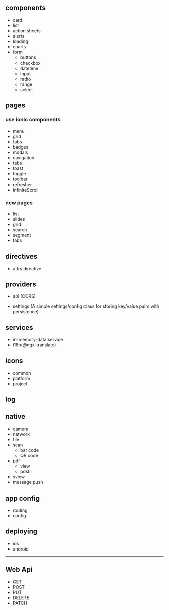 ## components

+ card
+ list
+ action sheets
+ alerts
+ loading
+ charts
+ form
    + buttons
    + checkbox
    + datetime
    + input
    + radio
    + range
    + select

## pages

### use ionic components

+ menu
+ grid
+ fabs
+ badges
+ modals
+ navigation
+ tabs
+ toast
+ toggle
+ toolbar
+ refresher
+ infiniteScroll

### new pages

+ list
+ slides
+ grid
+ search
+ segment
+ tabs


## directives

+ attrs.directive

## providers

+ api (CORS)

+ settings (A simple settings/config class for storing key/value pairs with persistence)

## services 

+ in-memory-data.service
+ i18n(@ngx-translate)

## icons

+ common
+ platform
+ project

## log


## native

+ camera
+ network
+ file
+ scan
    + bar code
    + QR code
+ pdf
    + view
    + postil
+ sview
+ message push

## app config

+ routing
+ config

## deploying

+ ios
+ android

------------------------
## Web Api

+ GET
+ POST
+ PUT
+ DELETE
+ PATCH





